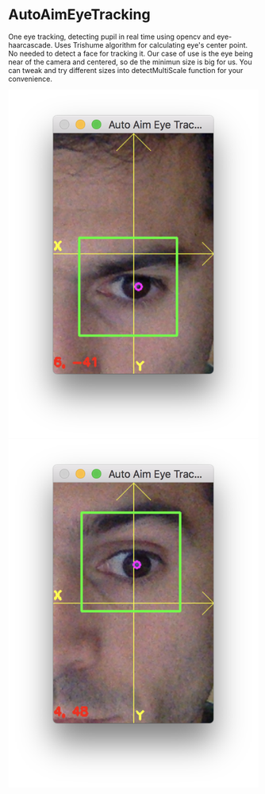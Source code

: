 # AutoAimEyeTracking
One eye tracking, detecting pupil in real time using opencv and eye-haarcascade.
Uses Trishume algorithm for calculating eye's center point.
No needed to detect a face for tracking it. Our case of use is the eye being near of the camera and centered, so de the minimun size is big for us. You can tweak and try different sizes into detectMultiScale function for your convenience.

![alt text](https://github.com/juanjovn/AutoAimEyeTracking/blob/master/screenshot3.png)
![alt text](https://github.com/juanjovn/AutoAimEyeTracking/blob/master/screenshot2.png)

